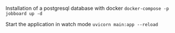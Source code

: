 Installation of a postgresql database with docker
```docker-compose -p jobboard up -d```

Start the application in watch mode
```uvicorn main:app --reload```